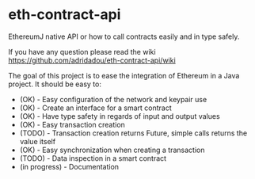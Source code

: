 # eth-contract-api
EthereumJ native API or how to call contracts easily and in type safely.

If you have any question please read the wiki https://github.com/adridadou/eth-contract-api/wiki

The goal of this project is to ease the integration of Ethereum in a Java project.
It should be easy to:
* (OK) - Easy configuration of the network and keypair use
* (OK) - Create an interface for a smart contract
* (OK) - Have type safety in regards of input and output values
* (OK) - Easy transaction creation
* (TODO) - Transaction creation returns Future, simple calls returns the value itself
* (OK) - Easy synchronization when creating a transaction
* (TODO) - Data inspection in a smart contract
* (in progress) - Documentation
